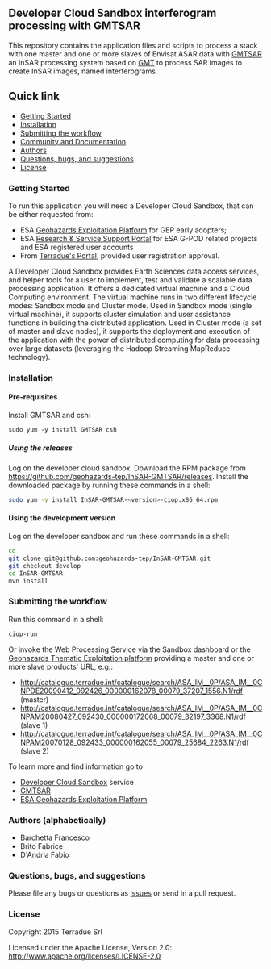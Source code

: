 ## Developer Cloud Sandbox interferogram processing with GMTSAR

This repository contains the application files and scripts to process a stack with one master and one or more slaves of Envisat ASAR data with [GMTSAR](http://topex.ucsd.edu/gmtsar/) an InSAR processing system based on [GMT](http://gmt.soest.hawaii.edu/) to process SAR images to create InSAR images, named interferograms.

## Quick link

* [Getting Started](#getting-started)
* [Installation](#installation)
* [Submitting the workflow](#submit)
* [Community and Documentation](#community)
* [Authors](#authors)
* [Questions, bugs, and suggestions](#questions)
* [License](#license)

### <a name="getting-started"></a>Getting Started

To run this application you will need a Developer Cloud Sandbox, that can be either requested from:
* ESA [Geohazards Exploitation Platform](https://geohazards-tep.eo.esa.int) for GEP early adopters;
* ESA [Research & Service Support Portal](http://eogrid.esrin.esa.int/cloudtoolbox/) for ESA G-POD related projects and ESA registered user accounts
* From [Terradue's Portal](http://www.terradue.com/partners), provided user registration approval.

A Developer Cloud Sandbox provides Earth Sciences data access services, and helper tools for a user to implement, test and validate a scalable data processing application. It offers a dedicated virtual machine and a Cloud Computing environment.
The virtual machine runs in two different lifecycle modes: Sandbox mode and Cluster mode.
Used in Sandbox mode (single virtual machine), it supports cluster simulation and user assistance functions in building the distributed application.
Used in Cluster mode (a set of master and slave nodes), it supports the deployment and execution of the application with the power of distributed computing for data processing over large datasets (leveraging the Hadoop Streaming MapReduce technology).

### <a name="installation"></a>Installation

#### Pre-requisites

Install GMTSAR and csh:

```
sudo yum -y install GMTSAR csh
```

##### Using the releases

Log on the developer cloud sandbox. Download the RPM package from https://github.com/geohazards-tep/InSAR-GMTSAR/releases.
Install the downloaded package by running these commands in a shell:

```bash
sudo yum -y install InSAR-GMTSAR-<version>-ciop.x86_64.rpm
```

#### Using the development version

Log on the developer sandbox and run these commands in a shell:

```bash
cd
git clone git@github.com:geohazards-tep/InSAR-GMTSAR.git
git checkout develop
cd InSAR-GMTSAR
mvn install
```

### <a name="submit"></a>Submitting the workflow

Run this command in a shell:

```bash
ciop-run
```
Or invoke the Web Processing Service via the Sandbox dashboard or the [Geohazards Thematic Exploitation platform](https://geohazards-tep.eo.esa.int) providing a master and one or more slave products' URL, e.g.:

* http://catalogue.terradue.int/catalogue/search/ASA_IM__0P/ASA_IM__0CNPDE20090412_092426_000000162078_00079_37207_1556.N1/rdf (master)
* http://catalogue.terradue.int/catalogue/search/ASA_IM__0P/ASA_IM__0CNPAM20080427_092430_000000172068_00079_32197_3368.N1/rdf (slave 1)
* http://catalogue.terradue.int/catalogue/search/ASA_IM__0P/ASA_IM__0CNPAM20070128_092433_000000162055_00079_25684_2263.N1/rdf (slave 2)

To learn more and find information go to

* [Developer Cloud Sandbox](http://docs.terradue.com/developer) service
* [GMTSAR](http://topex.ucsd.edu/gmtsar/)
* [ESA Geohazards Exploitation Platform](https://geohazards-tep.eo.esa.int)

### <a name="authors"></a>Authors (alphabetically)

* Barchetta Francesco
* Brito Fabrice
* D'Andria Fabio

### <a name="questions"></a>Questions, bugs, and suggestions

Please file any bugs or questions as [issues](https://github.com/geohazards-tep/InSAR-GMTSAR/issues/new) or send in a pull request.

### <a name="license"></a>License

Copyright 2015 Terradue Srl

Licensed under the Apache License, Version 2.0: http://www.apache.org/licenses/LICENSE-2.0
